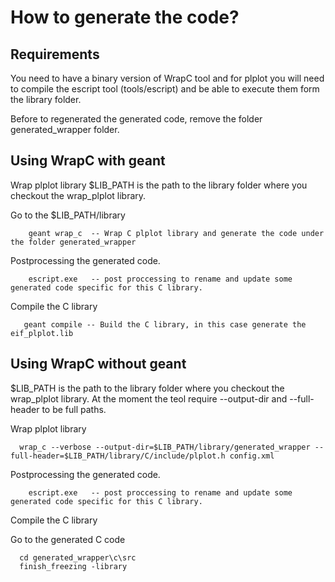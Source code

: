 # How to generate the code?

## Requirements
You need to have a binary version of WrapC tool and for plplot you will need to compile the escript tool (tools/escript) and be able to
execute them form the library folder.

Before to regenerated the generated code, remove the folder generated_wrapper folder.

## Using WrapC with geant
Wrap plplot library
$LIB_PATH is the path to the library folder where you checkout the wrap_plplot library.

Go to the $LIB_PATH/library

```
    geant wrap_c  -- Wrap C plplot library and generate the code under the folder generated_wrapper
```

Postprocessing the generated code.
```
    escript.exe   -- post proccessing to rename and update some generated code specific for this C library.
```    

Compile the C library
 ```
    geant compile -- Build the C library, in this case generate the eif_plplot.lib
  ```
  
  ## Using WrapC without geant
  
  $LIB_PATH is the path to the library folder where you checkout the wrap_plplot library.
  At the moment the teol require --output-dir and --full-header to be full paths.
  
  Wrap plplot library  
  ```
    wrap_c --verbose --output-dir=$LIB_PATH/library/generated_wrapper --full-header=$LIB_PATH/library/C/include/plplot.h config.xml
  ```
  
Postprocessing the generated code.
```
    escript.exe   -- post proccessing to rename and update some generated code specific for this C library.
```    

Compile the C library

Go to the generated C code
```
  cd generated_wrapper\c\src
  finish_freezing -library
```

  
